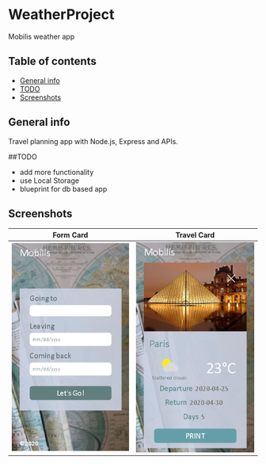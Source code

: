 # WeatherProject
 Mobilis weather app

## Table of contents
* [General info](#general-info)
* [TODO](#to-do)
* [Screenshots](#screenshots)


## General info
Travel planning app with Node.js, Express and APIs.

##TODO
- add more functionality
- use Local Storage
- blueprint for db based app

## Screenshots
Form Card             |  Travel Card
:-------------------------:|:-------------------------:
![Form Card](./screenshots/screen1.png)  |  ![Travel Card](./screenshots/screen2.png)
